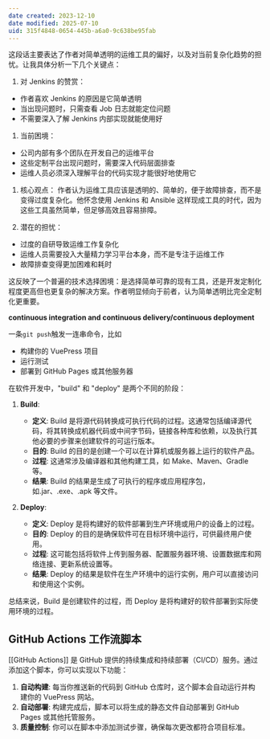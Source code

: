 ```yaml
---
date created: 2023-12-10
date modified: 2025-07-10
uid: 315f4848-0654-445b-a6a0-9c638be95fab
---
```


这段话主要表达了作者对简单透明的运维工具的偏好，以及对当前复杂化趋势的担忧。让我具体分析一下几个关键点：

1. 对 Jenkins 的赞赏：
- 作者喜欢 Jenkins 的原因是它简单透明
- 当出现问题时，只需查看 Job 日志就能定位问题
- 不需要深入了解 Jenkins 内部实现就能使用好

1. 当前困境：
- 公司内部有多个团队在开发自己的运维平台
- 这些定制平台出现问题时，需要深入代码层面排查
- 运维人员必须深入理解平台的代码实现才能很好地使用它

1. 核心观点：
作者认为运维工具应该是透明的、简单的，便于故障排查，而不是变得过度复杂化。他怀念使用 Jenkins 和 Ansible 这样现成工具的时代，因为这些工具虽然简单，但足够高效且容易排障。

2. 潜在的担忧：
- 过度的自研导致运维工作复杂化
- 运维人员需要投入大量精力学习平台本身，而不是专注于运维工作
- 故障排查变得更加困难和耗时

这反映了一个普遍的技术选择困境：是选择简单可靠的现有工具，还是开发定制化程度更高但也更复杂的解决方案。作者明显倾向于前者，认为简单透明比完全定制化更重要。

**continuous integration and continuous delivery/continuous deployment**

一条`git push`触发一连串命令，比如

- 构建你的 VuePress 项目
- 运行测试
- 部署到 GitHub Pages 或其他服务器

在软件开发中，"build" 和 "deploy" 是两个不同的阶段：

1. **Build**:
   - **定义**: Build 是将源代码转换成可执行代码的过程。这通常包括编译源代码，将其转换成机器代码或中间字节码，链接各种库和依赖，以及执行其他必要的步骤来创建软件的可运行版本。
   - **目的**: Build 的目的是创建一个可以在计算机或服务器上运行的软件产品。
   - **过程**: 这通常涉及编译器和其他构建工具，如 Make、Maven、Gradle 等。
   - **结果**: Build 的结果是生成了可执行的程序或应用程序包，如.jar、.exe、.apk 等文件。

2. **Deploy**:
   - **定义**: Deploy 是将构建好的软件部署到生产环境或用户的设备上的过程。
   - **目的**: Deploy 的目的是确保软件可在目标环境中运行，可供最终用户使用。
   - **过程**: 这可能包括将软件上传到服务器、配置服务器环境、设置数据库和网络连接、更新系统设置等。
   - **结果**: Deploy 的结果是软件在生产环境中的运行实例，用户可以直接访问和使用这个实例。

总结来说，Build 是创建软件的过程，而 Deploy 是将构建好的软件部署到实际使用环境的过程。

## GitHub Actions 工作流脚本

[[GitHub Actions]] 是 GitHub 提供的持续集成和持续部署（CI/CD）服务。通过添加这个脚本，你可以实现以下功能：

1. **自动构建**: 每当你推送新的代码到 GitHub 仓库时，这个脚本会自动运行并构建你的 VuePress 网站。
2. **自动部署**: 构建完成后，脚本可以将生成的静态文件自动部署到 GitHub Pages 或其他托管服务。
3. **质量控制**: 你可以在脚本中添加测试步骤，确保每次更改都符合项目标准。

```Java

```
